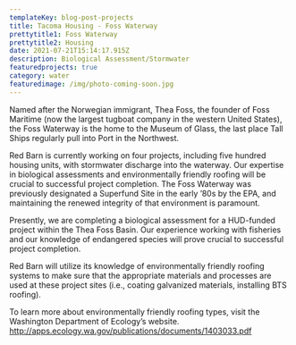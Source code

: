 ```yaml
---
templateKey: blog-post-projects
title: Tacoma Housing - Foss Waterway
prettytitle1: Foss Waterway
prettytitle2: Housing
date: 2021-07-21T15:14:17.915Z
description: Biological Assessment/Stormwater
featuredprojects: true
category: water
featuredimage: /img/photo-coming-soon.jpg
---
```

Named after the Norwegian immigrant, Thea Foss, the founder of Foss Maritime (now the largest tugboat company in the western United States), the Foss Waterway is the home to the Museum of Glass, the last place Tall Ships regularly pull into Port in the Northwest. 

Red Barn is currently working on four projects, including five hundred housing units, with stormwater discharge into the waterway. Our expertise in biological assessments and environmentally friendly roofing will be crucial to successful project completion. The Foss Waterway was previously designated a Superfund Site in the early ’80s by the EPA, and maintaining the renewed integrity of that environment is paramount.

Presently, we are completing a biological assessment for a HUD-funded project within the Thea Foss Basin. Our experience working with fisheries and our knowledge of endangered species will prove crucial to successful project completion. 

Red Barn will utilize its knowledge of environmentally friendly roofing systems to make sure that the appropriate materials and processes are used at these project sites (i.e., coating galvanized materials, installing BTS roofing).

To learn more about environmentally friendly roofing types, visit the Washington Department of Ecology’s website. <http://apps.ecology.wa.gov/publications/documents/1403033.pdf>